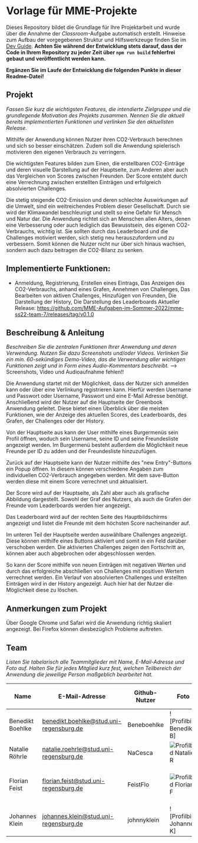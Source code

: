 # Vorlage für MME-Projekte

Dieses Repository bildet die Grundlage für Ihre Projektarbeit und wurde über die Annahme der _Classroom_-Aufgabe automatisch erstellt. Hinweise zum Aufbau der vorgegebenen Struktur und Hilfswerkzeuge finden Sie im [Dev Guide](./DevGuide.md). **Achten Sie während der Entwicklung stets darauf, dass der Code in Ihrem Repository zu jeder Zeit über `npm run build` fehlerfrei gebaut und veröffentlicht werden kann.**

**Ergänzen Sie im Laufe der Entwicklung die folgenden Punkte in dieser Readme-Datei!**

## Projekt

_Fassen Sie kurz die wichtigsten Features, die intendierte Zielgruppe und die grundlegende Motivation des Projekts zusammen. Nennen Sie die aktuell bereits implementierten Funktionen und verlinken Sie den aktuellsten Release._

Mithilfe der Anwendung können Nutzer ihren CO2-Verbrauch berechnen und sich so besser einschätzen. Zudem soll die Anwendung spielerisch motivieren den eigenen Verbrauch zu verringern.

Die wichtigsten Features bilden zum Einen, die erstellbaren CO2-Einträge und deren visuelle Darstellung auf der Hauptseite, zum Anderen aber auch das Vergleichen von Scores zwischen Freunden. Der Score entsteht durch eine Verrechnung zwischen erstellten Einträgen und erfolgreich absolvierten Challenges.

Die stetig steigende CO2-Emission und deren schlechte Auswirkungen auf die Umwelt, sind ein weitreichendes Problem dieser Gesellschaft. Durch sie wird der Klimawandel beschleunigt und stellt so eine Gefahr für Mensch und Natur dar.
Die Anwendung richtet sich an Menschen allen Alters, denen eine Verbesserung oder auch lediglich das Bewusstsein, des eigenen CO2-Verbrauchs, wichtig ist. Sie sollten durch das Leaderboard und die Challenges motiviert werden, sich stetig neu herauszufordern und zu verbessern. Somit können die Nutzer nicht nur über sich hinaus wachsen, sondern auch dazu beitragen die CO2-Bilanz zu senken.

## Implementierte Funktionen:
- Anmeldung, Registrierung, Erstellen eines Eintrags, Das Anzeigen des CO2-Verbrauchs, anhand eines Grafen, Annehmen von Challenges, Das Bearbeiten von aktiven Challenges, Hinzufügen von Freunden, Die Darstellung der History, Die Darstellung des Leaderboards
Aktueller Release: https://github.com/MME-Aufgaben-im-Sommer-2022/mme-ss22-team-7/releases/tag/v0.1.0

## Beschreibung & Anleitung

_Beschreiben Sie die zentralen Funktionen Ihrer Anwendung und deren Verwendung. Nutzen Sie dazu Screenshots und/oder Videos. Verlinken Sie ein min. 60-sekündiges Demo-Video, das die Verwendung aller wichtigen Funktionen zeigt und in Form eines Audio-Kommentars beschreibt._
--> Screenshots, Video und Audioaufnahme fehlen!!

Die Anwendung startet mit der Möglichkeit, dass der Nutzer sich anmelden kann oder über eine Verlinkung registrieren kann. Hierfür werden Username und Passwort oder Username, Passwort und eine E-Mail Adresse benötigt. Anschließend wird der Nutzer auf die Hauptseite der Greenbook Anwendung geleitet. Diese bietet einen Überblick über die meisten Funktionen, wie der Anzeige des aktuellen Scores, des Leaderboards, des Grafen, der Challenges oder der History.

Von der Hauptseite aus kann der User mithilfe eines Burgermenüs sein Profil öffnen, woduch sein Username, seine ID und seine Freundesliste angezeigt werden. Im Burgermenü besteht außerdem die Möglichkeit neue Freunde per ID zu adden und der Freundesliste hinzuzufügen.

Zurück auf der Hauptseite kann der Nutzer mithilfe des "new Entry"-Buttons ein Popup öffnen. In diesem können verschiedene Angaben zum individuellen CO2-Verbrauch angegeben werden. Mit dem save-Button werden diese mit einem Score verrechnet und aktualisiert.

Der Score wird auf der Hauptseite, als Zahl aber auch als grafische Abbildung dargestellt. Sowohl der Graf des Nutzers, als auch die Grafen der Freunde vom Leaderboards werden hier angezeigt.

Das Leaderboard wird auf der rechten Seite des Hauptbildschirms angezeigt und listet die Freunde mit dem höchsten Score nacheinander auf. 

Im unteren Teil der Hauptseite werden auswählbare Challenges angezeigt. Diese können mithilfe eines Buttons aktiviert und somit in ein Feld darüber verschoben werden. Die aktivierten Challenges zeigen den Fortschritt an, können aber auch abgebrochen oder abgeschlossen werden.

So kann der Score mithilfe von neuen Einträgen mit negativen Werten und durch das erfolgreiche abschließen von Challenges mit positiven Wertem verrechnet werden. Ein Verlauf von absolvierten Challenges und erstellten Einträgen wird in der History angezeigt. Auch hier hat der Nutzer die Möglichkeit diese zu löschen. 

## Anmerkungen zum Projekt
Über Google Chrome und Safari wird die Anwendung richtig skaliert angezeigt. Bei Firefox können diesbezüglich Probleme auftreten.

## Team

_Listen Sie tabelarisch alle Teammitglieder mit Name, E-Mail-Adresse und Foto auf. Halten Sie für jedes Mitglied kurz fest, welchen Teilbereich der Anwendung die jeweilige Person maßgeblich bearbeitet hat._



Name | E-Mail-Adresse | Github-Nutzer | Foto | Komponenten der Anwendung
--- | --- | --- | --- | ---
Benedikt Boehlke | benedikt.boehlke@stud.uni-regensburg.de | Beneboehlke | ![Profilbild Benedikt B] | Challenges, Popup, Profil, Layout
Natalie Röhrle | natalie.roehrle@stud.uni-regensburg.de | NaCesca | ![Profilbild Natalie R](https://user-images.githubusercontent.com/69862866/193300953-9921a989-57e6-46c8-b7e1-40bf7ab8b859.jpeg) | Layouts, Entries, Score, Repository
Florian Feist | florian.feist@stud.uni-regensburg.de | FeistFlo | ![Profilbild Florian F](https://user-images.githubusercontent.com/69862866/193308492-fbfad382-d304-484f-a33d-7c8cdb7cbd1d.jpeg) | Haupt-Layout, Entries, Popup, Impressum
Johannes Klein | johannes.klein@stud.uni-regensburg.de | johnnyklein | ![Profilbild Johannes K] | Datenbank, Challenges, History
